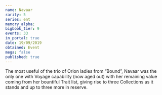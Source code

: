 ```yaml
---
name: Navaar
rarity: 5
series: ent
memory_alpha:
bigbook_tier: 9
events: 33
in_portal: true
date: 19/09/2019
obtained: Event
mega: false
published: true
---
```


The most useful of the trio of Orion ladies from “Bound”, Navaar was the only one with Voyage capability (now aged out) with her remaining value coming from her bountiful Trait list, giving rise to three Collections as it stands and up to three more in reserve.
